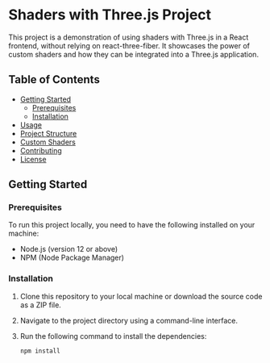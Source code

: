# Shaders with Three.js Project

This project is a demonstration of using shaders with Three.js in a React frontend, without relying on react-three-fiber. It showcases the power of custom shaders and how they can be integrated into a Three.js application.

## Table of Contents

- [Getting Started](#getting-started)
  - [Prerequisites](#prerequisites)
  - [Installation](#installation)
- [Usage](#usage)
- [Project Structure](#project-structure)
- [Custom Shaders](#custom-shaders)
- [Contributing](#contributing)
- [License](#license)

## Getting Started

### Prerequisites

To run this project locally, you need to have the following installed on your machine:

- Node.js (version 12 or above)
- NPM (Node Package Manager)

### Installation

1. Clone this repository to your local machine or download the source code as a ZIP file.
2. Navigate to the project directory using a command-line interface.
3. Run the following command to install the dependencies:

   ```shell
   npm install
